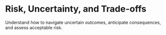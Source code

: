 # Risk, Uncertainty, and Trade-offs

Understand how to navigate uncertain outcomes, anticipate consequences, and assess acceptable risk.